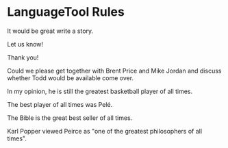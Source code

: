 # LanguageTool Rules

It would be great write a story.

Let us know!

Thank you!

Could we please get together with Brent Price and Mike Jordan and discuss whether Todd would be available come over.

In my opinion, he is still the greatest basketball player of all times.

The best player of all times was Pelé.

The Bible is the great best seller of all times.

Karl Popper viewed Peirce as "one of the greatest philosophers of all times".

